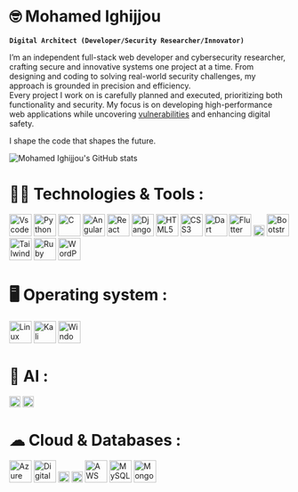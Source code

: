 # 🤓 Mohamed Ighijjou

**``Digital Architect (Developer/Security Researcher/Innovator)``**

I’m an independent full-stack web developer and cybersecurity researcher, crafting secure and innovative systems one project at a time. From designing and coding to solving real-world security challenges, my approach is grounded in precision and efficiency.  
Every project I work on is carefully planned and executed, prioritizing both functionality and security. My focus is on developing high-performance web applications while uncovering [vulnerabilities](https://en.wikipedia.org/wiki/Vulnerability_(computer_security)) and enhancing digital safety.

I shape the code that shapes the future.

![Mohamed Ighijjou's GitHub stats](https://github-readme-stats.vercel.app/api?username=Wanda0fU&show_icons=true&theme=transparent)

# 🧑‍💻 Technologies & Tools :

<img src="https://raw.githubusercontent.com/marwin1991/profile-technology-icons/refs/heads/main/icons/visual_studio_code.png" alt="Vscode" width="40" height="40" /> 
<img src="https://raw.githubusercontent.com/marwin1991/profile-technology-icons/refs/heads/main/icons/python.png" alt="Python" width="40" height="40" /> 
<img src="https://raw.githubusercontent.com/marwin1991/profile-technology-icons/refs/heads/main/icons/c.png" alt="C" width="40" height="40" /> 
<img src="https://raw.githubusercontent.com/marwin1991/profile-technology-icons/refs/heads/main/icons/angular.png" alt="Angular" width="40" height="40" /> 
<img src="https://raw.githubusercontent.com/marwin1991/profile-technology-icons/refs/heads/main/icons/react.png" alt="React" width="40" height="40" /> 
<img src="https://raw.githubusercontent.com/marwin1991/profile-technology-icons/refs/heads/main/icons/django.png" alt="Django" width="40" height="40" /> 
<img src="https://raw.githubusercontent.com/marwin1991/profile-technology-icons/refs/heads/main/icons/html.png" alt="HTML5" width="40" height="40" /> 
<img src="https://raw.githubusercontent.com/marwin1991/profile-technology-icons/refs/heads/main/icons/css.png" alt="CSS3" width="40" height="40" /> 
<img src="https://raw.githubusercontent.com/marwin1991/profile-technology-icons/refs/heads/main/icons/dart.png" alt="Dart" width="40" height="40" /> 
<img src="https://raw.githubusercontent.com/marwin1991/profile-technology-icons/refs/heads/main/icons/flutter.png" alt="Flutter" width="40" height="40" />  
<img src="https://img.shields.io/badge/Matplotlib-%23ffffff.svg?style=for-the-badge&logo=Matplotlib&logoColor=black" alt="Matplotlib" height="20" /> 
<img src="https://raw.githubusercontent.com/marwin1991/profile-technology-icons/refs/heads/main/icons/bootstrap.png" alt="Bootstrap" width="40" height="40" /> 
<img src="https://raw.githubusercontent.com/marwin1991/profile-technology-icons/refs/heads/main/icons/tailwind_css.png" alt="TailwindCSS" width="40" height="40" /> 
<img src="https://raw.githubusercontent.com/marwin1991/profile-technology-icons/refs/heads/main/icons/ruby.png" alt="Ruby" width="40" height="40" /> 
<img src="https://raw.githubusercontent.com/marwin1991/profile-technology-icons/refs/heads/main/icons/wordpress.png" alt="WordPress" width="40" height="40" />

# 🖥️ Operating system :

<img src="https://raw.githubusercontent.com/marwin1991/profile-technology-icons/refs/heads/main/icons/linux.png" alt="Linux" width="40" height="40" /> 
<img src="https://raw.githubusercontent.com/marwin1991/profile-technology-icons/refs/heads/main/icons/kali_linux.png" alt="Kali" width="40" height="40" /> 
<img src="https://raw.githubusercontent.com/marwin1991/profile-technology-icons/refs/heads/main/icons/windows.png" alt="Windows" width="40" height="40" />

# 🤖 AI :

<img src="https://img.shields.io/badge/ChatGPT-74aa9c?style=for-the-badge&logo=openai&logoColor=white" alt="ChatGPT" height="20" /> 
<img src="https://img.shields.io/badge/github%20copilot-000000?style=for-the-badge&logo=githubcopilot&logoColor=white" alt="GitHub Copilot" height="20" />

# ☁ Cloud & Databases :

<img src="https://raw.githubusercontent.com/marwin1991/profile-technology-icons/refs/heads/main/icons/microsoft_azure.png" alt="Azure" width="40" height="40" /> 
<img src="https://raw.githubusercontent.com/marwin1991/profile-technology-icons/refs/heads/main/icons/digital_ocean.png" alt="DigitalOcean" width="40" height="40" /> 
<img src="https://img.shields.io/badge/Oracle-F80000?style=for-the-badge&logo=oracle&logoColor=black" alt="Oracle" height="20" /> 
<img src="https://img.shields.io/badge/Cloudflare-F38020?style=for-the-badge&logo=Cloudflare&logoColor=white" alt="Cloudflare" height="20" /> 
<img src="https://raw.githubusercontent.com/marwin1991/profile-technology-icons/refs/heads/main/icons/aws.png" alt="AWS" width="40" height="40" /> 
<img src="https://raw.githubusercontent.com/marwin1991/profile-technology-icons/refs/heads/main/icons/mysql.png" alt="MySQL" width="40" height="40" /> 
<img src="https://raw.githubusercontent.com/marwin1991/profile-technology-icons/refs/heads/main/icons/mongodb.png" alt="MongoDB" width="40" height="40" />
